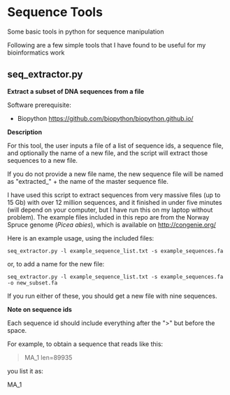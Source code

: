# Sequence Tools
Some basic tools in python for sequence manipulation

Following are a few simple tools that I have found to be useful for my bioinformatics work


## seq_extractor.py

**Extract a subset of DNA sequences from a file**

Software prerequisite:

* Biopython https://github.com/biopython/biopython.github.io/

**Description**

For this tool, the user inputs a file of a list of sequence ids, a sequence file, and optionally the name of a new file, and the script will extract those sequences to a new file. 

If you do not provide a new file name, the new sequence file will be named as "extracted_" + the name of the master sequence file. 

I have used this script to extract sequences from very massive files (up to 15 Gb) with over 12 million sequences, and it finished in under five minutes (will depend on your computer, but I have run this on my laptop without problem). The example files included in this repo are from the Norway Spruce genome (*Picea abies*), which is available on http://congenie.org/ 

Here is an example usage, using the included files:

`seq_extractor.py -l example_sequence_list.txt -s example_sequences.fa`

or, to add a name for the new file:

`seq_extractor.py -l example_sequence_list.txt -s example_sequences.fa -o new_subset.fa`

If you run either of these, you should get a new file with nine sequences. 


**Note on sequence ids**

Each sequence id should include everything after the ">" but before the space. 

For example, to obtain a sequence that reads like this:

>MA_1 len=89935

you list it as:

MA_1

